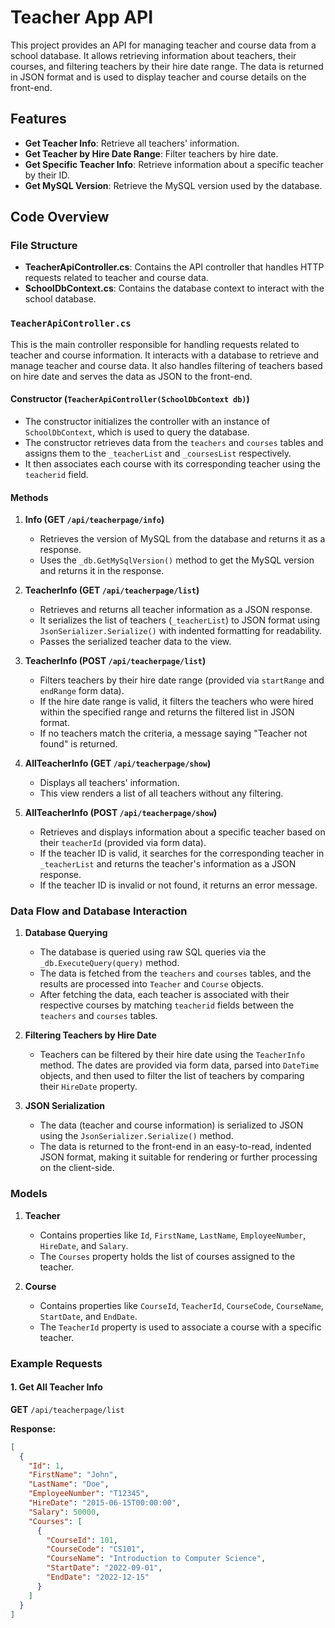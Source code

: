 # Teacher App API

This project provides an API for managing teacher and course data from a school database. It allows retrieving information about teachers, their courses, and filtering teachers by their hire date range. The data is returned in JSON format and is used to display teacher and course details on the front-end.

## Features

- **Get Teacher Info**: Retrieve all teachers' information.
- **Get Teacher by Hire Date Range**: Filter teachers by hire date.
- **Get Specific Teacher Info**: Retrieve information about a specific teacher by their ID.
- **Get MySQL Version**: Retrieve the MySQL version used by the database.

## Code Overview

### File Structure

- **TeacherApiController.cs**: Contains the API controller that handles HTTP requests related to teacher and course data.
- **SchoolDbContext.cs**: Contains the database context to interact with the school database.

### `TeacherApiController.cs`

This is the main controller responsible for handling requests related to teacher and course information. It interacts with a database to retrieve and manage teacher and course data. It also handles filtering of teachers based on hire date and serves the data as JSON to the front-end.

#### Constructor (`TeacherApiController(SchoolDbContext db)`)

- The constructor initializes the controller with an instance of `SchoolDbContext`, which is used to query the database.
- The constructor retrieves data from the `teachers` and `courses` tables and assigns them to the `_teacherList` and `_coursesList` respectively.
- It then associates each course with its corresponding teacher using the `teacherid` field.

#### Methods

1. **Info (GET `/api/teacherpage/info`)**
   - Retrieves the version of MySQL from the database and returns it as a response.
   - Uses the `_db.GetMySqlVersion()` method to get the MySQL version and returns it in the response.

2. **TeacherInfo (GET `/api/teacherpage/list`)**
   - Retrieves and returns all teacher information as a JSON response.
   - It serializes the list of teachers (`_teacherList`) to JSON format using `JsonSerializer.Serialize()` with indented formatting for readability.
   - Passes the serialized teacher data to the view.

3. **TeacherInfo (POST `/api/teacherpage/list`)**
   - Filters teachers by their hire date range (provided via `startRange` and `endRange` form data).
   - If the hire date range is valid, it filters the teachers who were hired within the specified range and returns the filtered list in JSON format.
   - If no teachers match the criteria, a message saying "Teacher not found" is returned.

4. **AllTeacherInfo (GET `/api/teacherpage/show`)**
   - Displays all teachers' information.
   - This view renders a list of all teachers without any filtering.

5. **AllTeacherInfo (POST `/api/teacherpage/show`)**
   - Retrieves and displays information about a specific teacher based on their `teacherId` (provided via form data).
   - If the teacher ID is valid, it searches for the corresponding teacher in `_teacherList` and returns the teacher's information as a JSON response.
   - If the teacher ID is invalid or not found, it returns an error message.

### Data Flow and Database Interaction

1. **Database Querying**
   - The database is queried using raw SQL queries via the `_db.ExecuteQuery(query)` method.
   - The data is fetched from the `teachers` and `courses` tables, and the results are processed into `Teacher` and `Course` objects.
   - After fetching the data, each teacher is associated with their respective courses by matching `teacherid` fields between the `teachers` and `courses` tables.

2. **Filtering Teachers by Hire Date**
   - Teachers can be filtered by their hire date using the `TeacherInfo` method. The dates are provided via form data, parsed into `DateTime` objects, and then used to filter the list of teachers by comparing their `HireDate` property.

3. **JSON Serialization**
   - The data (teacher and course information) is serialized to JSON using the `JsonSerializer.Serialize()` method.
   - The data is returned to the front-end in an easy-to-read, indented JSON format, making it suitable for rendering or further processing on the client-side.

### Models

1. **Teacher**
   - Contains properties like `Id`, `FirstName`, `LastName`, `EmployeeNumber`, `HireDate`, and `Salary`.
   - The `Courses` property holds the list of courses assigned to the teacher.

2. **Course**
   - Contains properties like `CourseId`, `TeacherId`, `CourseCode`, `CourseName`, `StartDate`, and `EndDate`.
   - The `TeacherId` property is used to associate a course with a specific teacher.

### Example Requests

#### 1. Get All Teacher Info

**GET** `/api/teacherpage/list`

**Response:**
```json
[
  {
    "Id": 1,
    "FirstName": "John",
    "LastName": "Doe",
    "EmployeeNumber": "T12345",
    "HireDate": "2015-06-15T00:00:00",
    "Salary": 50000,
    "Courses": [
      {
        "CourseId": 101,
        "CourseCode": "CS101",
        "CourseName": "Introduction to Computer Science",
        "StartDate": "2022-09-01",
        "EndDate": "2022-12-15"
      }
    ]
  }
]


